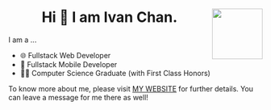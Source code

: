 <h1 align='center'>Hi 👋 I am Ivan Chan.  <img src="https://github.com/IvanENERGY/IvanENERGY/assets/90034836/acfe849e-3a52-43ac-8058-8356f7d7873f" align="right"  width=100 height=100/></h1>

<p align='left'>I am a ... </p>
<ul align='left'><li>🌐 Fullstack Web Developer</li>  <li>📱 Fullstack Mobile Developer</li>  <li>👨‍🎓 Computer Science Graduate (with First Class Honors)</li></ul>
<p align='left'>To know more about me, please visit <a href="https://ivanenergy.github.io/">MY WEBSITE</a> for further details. You can leave a message  for me there as well! </p>

